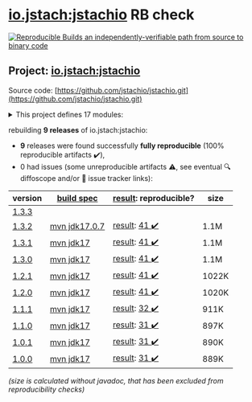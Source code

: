 [io.jstach:jstachio](https://central.sonatype.com/artifact/io.jstach/jstachio/versions) RB check
=======

[![Reproducible Builds](https://reproducible-builds.org/images/logos/rb.svg) an independently-verifiable path from source to binary code](https://reproducible-builds.org/)

## Project: [io.jstach:jstachio](https://central.sonatype.com/artifact/io.jstach/jstachio/versions)

Source code: [https://github.com/jstachio/jstachio.git](https://github.com/jstachio/jstachio.git)

<details><summary>This project defines 17 modules:</summary>

* [io.jstach:jstachio](https://central.sonatype.com/artifact/io.jstach/jstachio/1.3.2)
* [io.jstach:jstachio-annotation](https://central.sonatype.com/artifact/io.jstach/jstachio-annotation/1.3.2)
* [io.jstach:jstachio-api-parent](https://central.sonatype.com/artifact/io.jstach/jstachio-api-parent/1.3.2)
* [io.jstach:jstachio-apt](https://central.sonatype.com/artifact/io.jstach/jstachio-apt/1.3.2)
* [io.jstach:jstachio-compiler-parent](https://central.sonatype.com/artifact/io.jstach/jstachio-compiler-parent/1.3.2)
* [io.jstach:jstachio-dropwizard](https://central.sonatype.com/artifact/io.jstach/jstachio-dropwizard/1.3.2)
* [io.jstach:jstachio-dropwizard-example](https://central.sonatype.com/artifact/io.jstach/jstachio-dropwizard-example/1.3.2)
* [io.jstach:jstachio-etc-parent](https://central.sonatype.com/artifact/io.jstach/jstachio-etc-parent/1.3.2)
* [io.jstach:jstachio-jmustache](https://central.sonatype.com/artifact/io.jstach/jstachio-jmustache/1.3.2)
* [io.jstach:jstachio-maven-parent](https://central.sonatype.com/artifact/io.jstach/jstachio-maven-parent/1.3.2)
* [io.jstach:jstachio-opt-parent](https://central.sonatype.com/artifact/io.jstach/jstachio-opt-parent/1.3.2)
* [io.jstach:jstachio-spring](https://central.sonatype.com/artifact/io.jstach/jstachio-spring/1.3.2)
* [io.jstach:jstachio-spring-boot-starter-webmvc](https://central.sonatype.com/artifact/io.jstach/jstachio-spring-boot-starter-webmvc/1.3.2)
* [io.jstach:jstachio-spring-example](https://central.sonatype.com/artifact/io.jstach/jstachio-spring-example/1.3.2)
* [io.jstach:jstachio-spring-webflux](https://central.sonatype.com/artifact/io.jstach/jstachio-spring-webflux/1.3.2)
* [io.jstach:jstachio-spring-webflux-example](https://central.sonatype.com/artifact/io.jstach/jstachio-spring-webflux-example/1.3.2)
* [io.jstach:jstachio-spring-webmvc](https://central.sonatype.com/artifact/io.jstach/jstachio-spring-webmvc/1.3.2)
</details>

rebuilding **9 releases** of io.jstach:jstachio:
- **9** releases were found successfully **fully reproducible** (100% reproducible artifacts :heavy_check_mark:),
- 0 had issues (some unreproducible artifacts :warning:, see eventual :mag: diffoscope and/or :memo: issue tracker links):

| version | [build spec](/BUILDSPEC.md) | [result](https://reproducible-builds.org/docs/jvm/): reproducible? | size |
| -- | --------- | ------ | -- |
| [1.3.3](https://central.sonatype.com/artifact/io.jstach/jstachio/1.3.3/pom) | | | |
| [1.3.2](https://central.sonatype.com/artifact/io.jstach/jstachio/1.3.2/pom) | [mvn jdk17.0.7](jstachio-1.3.2.buildspec) | [result](jstachio-maven-parent-1.3.2.buildinfo): [41 :heavy_check_mark: ](jstachio-maven-parent-1.3.2.buildcompare) | 1.1M |
| [1.3.1](https://central.sonatype.com/artifact/io.jstach/jstachio/1.3.1/pom) | [mvn jdk17](jstachio-1.3.1.buildspec) | [result](jstachio-maven-parent-1.3.1.buildinfo): [41 :heavy_check_mark: ](jstachio-maven-parent-1.3.1.buildcompare) | 1.1M |
| [1.3.0](https://central.sonatype.com/artifact/io.jstach/jstachio/1.3.0/pom) | [mvn jdk17](jstachio-1.3.0.buildspec) | [result](jstachio-maven-parent-1.3.0.buildinfo): [41 :heavy_check_mark: ](jstachio-maven-parent-1.3.0.buildcompare) | 1.1M |
| [1.2.1](https://central.sonatype.com/artifact/io.jstach/jstachio/1.2.1/pom) | [mvn jdk17](jstachio-1.2.1.buildspec) | [result](jstachio-maven-parent-1.2.1.buildinfo): [41 :heavy_check_mark: ](jstachio-maven-parent-1.2.1.buildcompare) | 1022K |
| [1.2.0](https://central.sonatype.com/artifact/io.jstach/jstachio/1.2.0/pom) | [mvn jdk17](jstachio-1.2.0.buildspec) | [result](jstachio-maven-parent-1.2.0.buildinfo): [41 :heavy_check_mark: ](jstachio-maven-parent-1.2.0.buildcompare) | 1020K |
| [1.1.1](https://central.sonatype.com/artifact/io.jstach/jstachio/1.1.1/pom) | [mvn jdk17](jstachio-1.1.1.buildspec) | [result](jstachio-maven-parent-1.1.1.buildinfo): [32 :heavy_check_mark: ](jstachio-maven-parent-1.1.1.buildcompare) | 911K |
| [1.1.0](https://central.sonatype.com/artifact/io.jstach/jstachio/1.1.0/pom) | [mvn jdk17](jstachio-1.1.0.buildspec) | [result](jstachio-maven-parent-1.1.0.buildinfo): [31 :heavy_check_mark: ](jstachio-maven-parent-1.1.0.buildcompare) | 897K |
| [1.0.1](https://central.sonatype.com/artifact/io.jstach/jstachio/1.0.1/pom) | [mvn jdk17](jstachio-1.0.1.buildspec) | [result](jstachio-maven-parent-1.0.1.buildinfo): [31 :heavy_check_mark: ](jstachio-maven-parent-1.0.1.buildcompare) | 890K |
| [1.0.0](https://central.sonatype.com/artifact/io.jstach/jstachio/1.0.0/pom) | [mvn jdk17](jstachio-1.0.0.buildspec) | [result](jstachio-maven-parent-1.0.0.buildinfo): [31 :heavy_check_mark: ](jstachio-maven-parent-1.0.0.buildcompare) | 889K |

<i>(size is calculated without javadoc, that has been excluded from reproducibility checks)</i>
